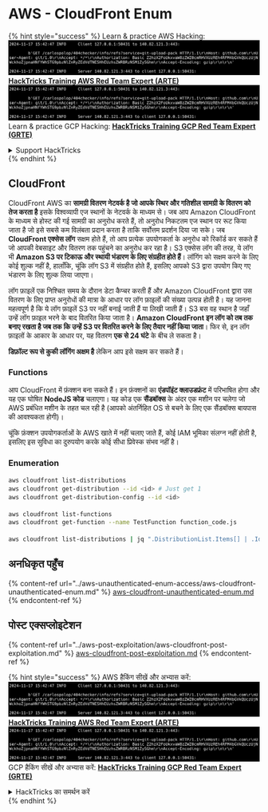 # AWS - CloudFront Enum

{% hint style="success" %}
Learn & practice AWS Hacking:<img src="../../../.gitbook/assets/image (1).png" alt="" data-size="line">[**HackTricks Training AWS Red Team Expert (ARTE)**](https://training.hacktricks.xyz/courses/arte)<img src="../../../.gitbook/assets/image (1).png" alt="" data-size="line">\
Learn & practice GCP Hacking: <img src="../../../.gitbook/assets/image (2).png" alt="" data-size="line">[**HackTricks Training GCP Red Team Expert (GRTE)**<img src="../../../.gitbook/assets/image (2).png" alt="" data-size="line">](https://training.hacktricks.xyz/courses/grte)

<details>

<summary>Support HackTricks</summary>

* Check the [**subscription plans**](https://github.com/sponsors/carlospolop)!
* **Join the** 💬 [**Discord group**](https://discord.gg/hRep4RUj7f) or the [**telegram group**](https://t.me/peass) or **follow** us on **Twitter** 🐦 [**@hacktricks\_live**](https://twitter.com/hacktricks\_live)**.**
* **Share hacking tricks by submitting PRs to the** [**HackTricks**](https://github.com/carlospolop/hacktricks) and [**HackTricks Cloud**](https://github.com/carlospolop/hacktricks-cloud) github repos.

</details>
{% endhint %}

## CloudFront

CloudFront AWS का **सामग्री वितरण नेटवर्क है जो आपके स्थिर और गतिशील सामग्री के वितरण को तेज करता है** इसके विश्वव्यापी एज स्थानों के नेटवर्क के माध्यम से। जब आप Amazon CloudFront के माध्यम से होस्ट की गई सामग्री का अनुरोध करते हैं, तो अनुरोध निकटतम एज स्थान पर रूट किया जाता है जो इसे सबसे कम विलंबता प्रदान करता है ताकि सर्वोत्तम प्रदर्शन दिया जा सके। जब **CloudFront एक्सेस लॉग** सक्षम होते हैं, तो आप प्रत्येक उपयोगकर्ता के अनुरोध को रिकॉर्ड कर सकते हैं जो आपकी वेबसाइट और वितरण तक पहुंचने का अनुरोध कर रहा है। S3 एक्सेस लॉग की तरह, ये लॉग भी **Amazon S3 पर टिकाऊ और स्थायी भंडारण के लिए संग्रहीत होते हैं**। लॉगिंग को सक्षम करने के लिए कोई शुल्क नहीं है, हालाँकि, चूंकि लॉग S3 में संग्रहीत होते हैं, इसलिए आपको S3 द्वारा उपयोग किए गए भंडारण के लिए शुल्क लिया जाएगा।

लॉग फ़ाइलें एक निश्चित समय के दौरान डेटा कैप्चर करती हैं और Amazon CloudFront द्वारा उस वितरण के लिए प्राप्त अनुरोधों की मात्रा के आधार पर लॉग फ़ाइलों की संख्या उत्पन्न होती है। यह जानना महत्वपूर्ण है कि ये लॉग फ़ाइलें S3 पर नहीं बनाई जाती हैं या लिखी जाती हैं। S3 बस वह स्थान है जहाँ उन्हें लॉग फ़ाइल भरने के बाद वितरित किया जाता है। **Amazon CloudFront इन लॉग को तब तक बनाए रखता है जब तक कि उन्हें S3 पर वितरित करने के लिए तैयार नहीं किया जाता**। फिर से, इन लॉग फ़ाइलों के आकार के आधार पर, यह वितरण **एक से 24 घंटे** के बीच ले सकता है।

**डिफ़ॉल्ट रूप से कुकी लॉगिंग अक्षम है** लेकिन आप इसे सक्षम कर सकते हैं।

### Functions

आप CloudFront में फ़ंक्शन बना सकते हैं। इन फ़ंक्शनों का **एंडपॉइंट क्लाउडफ्रंट** में परिभाषित होगा और यह एक घोषित **NodeJS कोड** चलाएगा। यह कोड एक **सैंडबॉक्स** के अंदर एक मशीन पर चलेगा जो AWS प्रबंधित मशीन के तहत चल रही है (आपको अंतर्निहित OS से बचने के लिए एक सैंडबॉक्स बायपास की आवश्यकता होगी)।

चूंकि फ़ंक्शन उपयोगकर्ताओं के AWS खाते में नहीं चलाए जाते हैं, कोई IAM भूमिका संलग्न नहीं होती है, इसलिए इस सुविधा का दुरुपयोग करके कोई सीधा प्रिवेस्क संभव नहीं है।

### Enumeration
```bash
aws cloudfront list-distributions
aws cloudfront get-distribution --id <id> # Just get 1
aws cloudfront get-distribution-config --id <id>

aws cloudfront list-functions
aws cloudfront get-function --name TestFunction function_code.js

aws cloudfront list-distributions | jq ".DistributionList.Items[] | .Id, .Origins.Items[].Id, .Origins.Items[].DomainName, .AliasICPRecordals[].CNAME"
```
## अनधिकृत पहुँच

{% content-ref url="../aws-unauthenticated-enum-access/aws-cloudfront-unauthenticated-enum.md" %}
[aws-cloudfront-unauthenticated-enum.md](../aws-unauthenticated-enum-access/aws-cloudfront-unauthenticated-enum.md)
{% endcontent-ref %}

## पोस्ट एक्सप्लोइटेशन

{% content-ref url="../aws-post-exploitation/aws-cloudfront-post-exploitation.md" %}
[aws-cloudfront-post-exploitation.md](../aws-post-exploitation/aws-cloudfront-post-exploitation.md)
{% endcontent-ref %}

{% hint style="success" %}
AWS हैकिंग सीखें और अभ्यास करें:<img src="../../../.gitbook/assets/image (1).png" alt="" data-size="line">[**HackTricks Training AWS Red Team Expert (ARTE)**](https://training.hacktricks.xyz/courses/arte)<img src="../../../.gitbook/assets/image (1).png" alt="" data-size="line">\
GCP हैकिंग सीखें और अभ्यास करें: <img src="../../../.gitbook/assets/image (2).png" alt="" data-size="line">[**HackTricks Training GCP Red Team Expert (GRTE)**<img src="../../../.gitbook/assets/image (2).png" alt="" data-size="line">](https://training.hacktricks.xyz/courses/grte)

<details>

<summary>HackTricks का समर्थन करें</summary>

* [**सदस्यता योजनाएँ**](https://github.com/sponsors/carlospolop) देखें!
* **💬 [**Discord समूह**](https://discord.gg/hRep4RUj7f) या [**telegram समूह**](https://t.me/peass) में शामिल हों या **Twitter** 🐦 पर हमें **फॉलो** करें [**@hacktricks\_live**](https://twitter.com/hacktricks\_live)**.**
* **हैकिंग ट्रिक्स साझा करें और [**HackTricks**](https://github.com/carlospolop/hacktricks) और [**HackTricks Cloud**](https://github.com/carlospolop/hacktricks-cloud) गिटहब रिपोजिटरी में PR सबमिट करें।**

</details>
{% endhint %}
